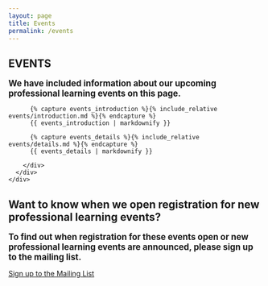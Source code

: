 ```yaml
---
layout: page
title: Events
permalink: /events
---
```


<!-- Slider Start -->
<section id="global-header">
  <div class="container">
      <div class="row">
          <div class="col-md-12">
              <div class="block">
                  <h1>EVENTS</h1>
                  <b><p><big>We have included information about our upcoming professional learning events on this page.</big></p></b>
              </div>
          </div>
      </div>
  </div>
</section>
<!-- Portfolio Start -->
<section id="portfolio-work">
  <div class="container">
    <div class="row">
      <div class="col-md-12">
        <div class="block">

          {% capture events_introduction %}{% include_relative events/introduction.md %}{% endcapture %}
          {{ events_introduction | markdownify }}

          {% capture events_details %}{% include_relative events/details.md %}{% endcapture %}
          {{ events_details | markdownify }}

        </div>
      </div>
    </div>
  </div>
</section>
<!-- Call to action Start -->
<section id="call-to-action">
  <div class="container">
    <div class="row">
      <div class="col-md-12">
        <div class="block">
          <h2>Want to know when we open registration for new professional learning events?</h2>
          <b><p><big>To find out when registration for these events open or new professional learning events are announced, please sign up to the mailing list.</big></p></b>
          <a class="btn btn-default btn-call-to-action" href="https://goo.gl/forms/uhFt9j740ELhKKxK2">Sign up to the Mailing List</a>
        </div>
      </div>
    </div>
  </div>
</section>
